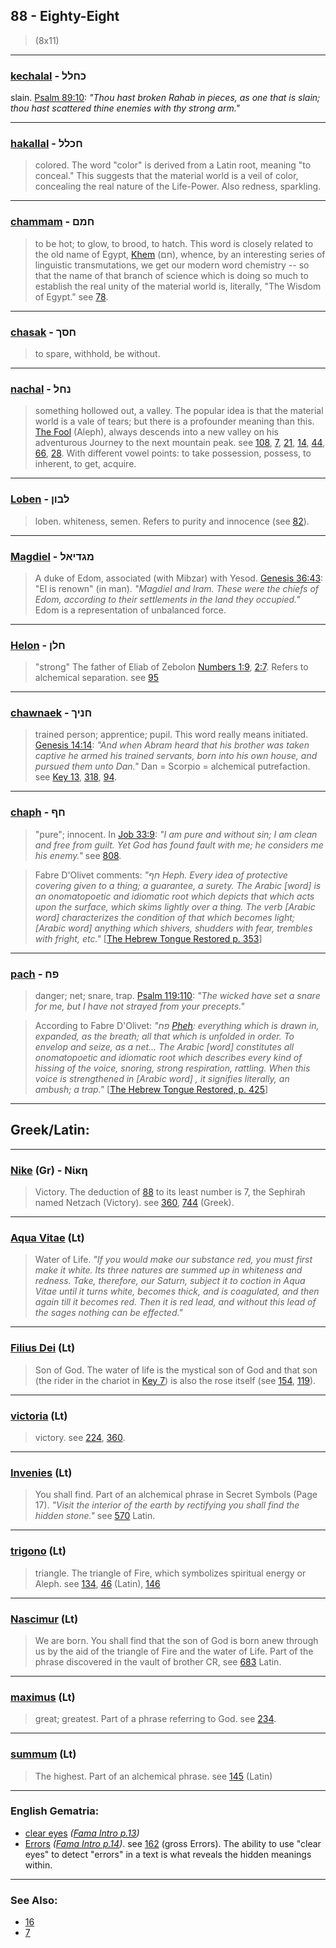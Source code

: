 ## 88 - Eighty-Eight
> (8x11)

---

### [kechalal](/keys/KChLL) - כחלל
slain. [Psalm 89:10](http://biblehub.com/psalms/89-10.htm): *"Thou hast broken Rahab in pieces, as one that is slain; thou hast scattered thine enemies with thy strong arm."*

---

### [hakallal](/keys/ChKLL) - חכלל
> colored. The word "color" is derived from a Latin root, meaning "to conceal." This suggests that the material world is a veil of color, concealing the real nature of the Life-Power. Also redness, sparkling.

---

### [chammam](/keys/ChMM) - חמם
> to be hot; to glow, to brood, to hatch. This word is closely related to the old name of Egypt, [Khem](/keys/ChM) (חם), whence, by an interesting series of linguistic transmutations, we get our modern word chemistry -- so that the name of that branch of science which is doing so much to establish the real unity of the material world is, literally, "The Wisdom of Egypt." see [78](78).

---

### [chasak](/keys/ChSK) - חסך
> to spare, withhold, be without.

---

### [nachal](/keys/NChL) - נחל
> something hollowed out, a valley. The popular idea is that the material world is a vale of tears; but there is a profounder meaning than this. [The Fool](/keys/A) (Aleph), always descends into a new valley on his adventurous Journey to the next mountain peak. see [108](108), [7](7), [21](21), [14](14), [44](44), [66](66), [28](28). With different vowel points: to take possession, possess, to inherent, to get, acquire.

---

### [Loben](/keys/LBVN) - לבון
> loben. whiteness, semen. Refers to purity and innocence (see [82](82)).

---

### [Magdiel](/keys/MGDIAL) - מגדיאל
> A duke of Edom, associated (with Mibzar) with Yesod. [Genesis 36:43](http://biblehub.com/genesis/36-43.htm): "El is renown" (in man). *"Magdiel and Iram. These were the chiefs of Edom, according to their settlements in the land they occupied."* Edom is a representation of unbalanced force.

---

### [Helon](/keys/ChLN) - חלן
> "strong" The father of Eliab of Zebolon [Numbers 1:9](http://biblehub.com/numbers/1-9.htm), [2:7](http://biblehub.com/numbers/2-7.htm). Refers to alchemical separation. see [95](95)

---

### [chawnaek](/keys/ChNIK) - חניך
> trained person; apprentice; pupil. This word really means initiated. [Genesis 14:14](http://biblehub.com/genesis/14-14.htm): *"And when Abram heard that his brother was taken captive he armed his trained servants, born into his own house, and pursued them unto Dan."* Dan = Scorpio = alchemical putrefaction. see [Key 13](13), [318](318), [94](94).

---

### [chaph](/keys/ChP) - חף
> "pure"; innocent. In [Job 33:9](https://www.biblegateway.com/passage/?search=Job+33%3A9-10&version=AKJV;WLC): *"I am pure and without sin; I am clean and free from guilt. Yet God has found fault with me; he considers me his enemy."* see [808](808).

> Fabre D'Olivet comments: *"חף Heph. Every idea of protective covering given to a thing; a guarantee, a surety. The Arabic [word] is an onomatopoetic and idiomatic root which depicts that which acts upon the surface, which skims lightly over a thing. The verb [Arabic word] characterizes the condition of that which becomes light; [Arabic word] anything which shivers, shudders with fear, trembles with fright, etc."* [[The Hebrew Tongue Restored p. 353](https://archive.org/stream/hebraictongueres00fabriala#page/353)]

---

### [pach](/keys/PCh) - פח
> danger; net; snare, trap. [Psalm 119:110](http://biblehub.com/psalms/119-110.htm): *"The wicked have set a snare for me, but I have not strayed from your precepts."*

> According to Fabre D'Olivet: *"פח [Pheh](/keys/PCh): everything which is drawn in, expanded, as the breath; all that which is unfolded in order. To envelop and seize, as a net... The Arabic [word] constitutes all onomatopoetic and idiomatic root which describes every kind of hissing of the voice, snoring, strong respiration, rattling. When this voice is strengthened in [Arabic word] , it signifies literally, an ambush; a trap."* [[The Hebrew Tongue Restored, p. 425](https://archive.org/stream/hebraictongueres00fabriala#page/425)]

---

## Greek/Latin:

---

### [Nike](/greek?word=nikh) (Gr) - Νίκη
> Victory. The deduction of [88](88) to its least number is 7, the Sephirah named Netzach (Victory). see [360](360), [744](744) (Greek).

---

### [Aqua Vitae](/latin?word=Aqua+Vitae) (Lt)
> Water of Life. *"If you would make our substance red, you must first make it white. Its three natures are summed up in whiteness and redness. Take, therefore, our Saturn, subject it to coction in Aqua Vitae until it turns white, becomes thick, and is coagulated, and then again till it becomes red. Then it is red lead, and without this lead of the sages nothing can be effected."*

---

### [Filius Dei](/latin?word=Filius+Dei) (Lt)
> Son of God. The water of life is the mystical son of God and that son (the rider in the chariot in [Key 7](7)) is also the rose itself (see [154](154), [119](119)).

---

### [victoria](/latin?word=victoria) (Lt)
> victory. see [224](224), [360](360).

---

### [Invenies](/latin?word=Invenies) (Lt)
> You shall find. Part of an alchemical phrase in Secret Symbols (Page 17). *"Visit the interior of the earth by rectifying you shall find the hidden stone."* see [570](570) Latin.

---

### [trigono](/latin?word=trigono) (Lt)
> triangle. The triangle of Fire, which symbolizes spiritual energy or Aleph. see [134](134), [46](46) (Latin), [146](146)

---

### [Nascimur](/latin?word=Nascimur) (Lt)
> We are born. You shall find that the son of God is born anew through us by the aid of the triangle of Fire and the water of Life. Part of the phrase discovered in the vault of brother CR, see [683](683) Latin.

---

### [maximus](/latin?word=maximus) (Lt)
> great; greatest. Part of a phrase referring to God. see [234](234).

---

### [summum](/latin?word=summum) (Lt)
> The highest. Part of an alchemical phrase. see [145](145) (Latin)

---

### English Gematria:

- [clear eyes](/english?word=clear+eyes) *([Fama Intro p.13](https://archive.org/stream/fameconfessionof00vaug#page/n13))*
- [Errors](/english?word=Errors) *([Fama Intro p.14](https://archive.org/stream/fameconfessionof00vaug#page/n14))*. see [162](162) (gross Errors). The ability to use "clear eyes" to detect "errors" in a text is what reveals the hidden meanings within.

---

### See Also:

- [16](16)
- [7](7)
